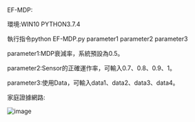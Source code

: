 


EF-MDP:

環境:WIN10 PYTHON3.7.4

執行指令python EF-MDP.py parameter1 parameter2 parameter3

parameter1:MDP衰減率，系統預設為0.5。

parameter2:Sensor的正確運作率，可輸入0.7、0.8、0.9、1。

parameter3:使用Data，可輸入data1、data2、data3、data4。

家庭證據網路:

![image](https://github.com/ice71115/MDP/blob/master/image/ontology.png)
